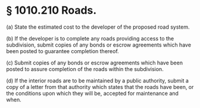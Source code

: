 # § 1010.210   Roads.

(a) State the estimated cost to the developer of the proposed road system.


(b) If the developer is to complete any roads providing access to the subdivision, submit copies of any bonds or escrow agreements which have been posted to guarantee completion thereof.


(c) Submit copies of any bonds or escrow agreements which have been posted to assure completion of the roads within the subdivision.


(d) If the interior roads are to be maintained by a public authority, submit a copy of a letter from that authority which states that the roads have been, or the conditions upon which they will be, accepted for maintenance and when.




